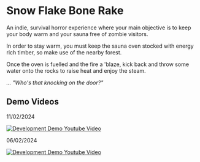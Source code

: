 # Snow Flake Bone Rake

An indie, survival horror experience where your main objective is to keep your body warm and your sauna free of zombie visitors.

In order to stay warm, you must keep the sauna oven stocked with energy rich timber, so make use of the nearby forest. 

Once the oven is fuelled and the fire a 'blaze, kick back and throw some water onto the rocks to raise heat and enjoy the steam.

*... "Who's that knocking on the door?"*


## Demo Videos

11/02/2024

[![Development Demo Youtube Video](https://img.youtube.com/vi/XNNNmELiVgI/0.jpg)](https://www.youtube.com/watch?v=XNNNmELiVgI)


06/02/2024

[![Development Demo Youtube Video](https://img.youtube.com/vi/-BEydouGe6s/0.jpg)](https://www.youtube.com/watch?v=-BEydouGe6s)
